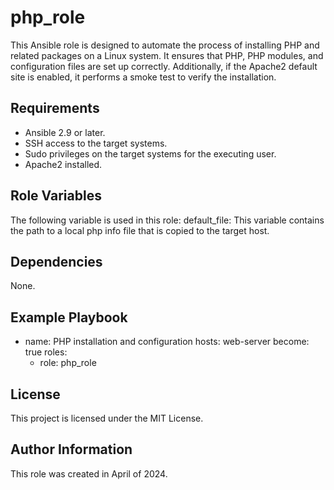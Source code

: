 php_role
=========

This Ansible role is designed to automate the process of installing PHP and related packages on a Linux system. It ensures that PHP, PHP modules, and configuration files are set up correctly. Additionally, if the Apache2 default site is enabled, it performs a smoke test to verify the installation.

Requirements
------------

- Ansible 2.9 or later.
- SSH access to the target systems.
- Sudo privileges on the target systems for the executing user.
- Apache2 installed.

Role Variables
--------------

The following variable is used in this role:
default_file: This variable contains the path to a local php info file that is copied to the target host.

Dependencies
------------

None.

Example Playbook
----------------

- name: PHP installation and configuration 
  hosts: web-server
  become: true
  roles: 
    - role: php_role

License
-------

This project is licensed under the MIT License.

Author Information
------------------

This role was created in April of 2024.
